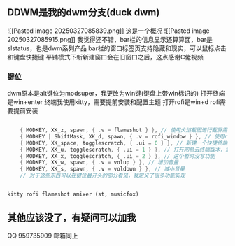 ## DDWM是我的dwm分支(duck dwm)

![[Pasted image 20250327085839.png]]
这是一个概况
![[Pasted image 20250327085915.png]]
我觉得还不错，bar栏的信息显示还算算面，bar是slstatus，也是dwm系列产品
bar栏的窗口标签页支持隐藏和现实，可以鼠标点击和键盘快捷键
平铺模式下新新建窗口会在旧窗口之后，这点感谢C佬视频

### 键位
dwm原本是alt键位为modsuper，我更改为win键(键盘上带win标识的)
打开终端是win+enter 终端我使用kitty，需要提前安装和配置主题
打开rofi是win+d  rofi需要提前安装
```C

	{ MODKEY, XK_z, spawn, { .v = flameshot } }, // 使用火焰截图进行截屏需要提前安装
	{ MODKEY | ShiftMask, XK_d, spawn, { .v = rofi_window } }, // 使用rofi进行跳转应用窗口
	{ MODKEY, XK_space, togglescratch, { .ui = 0 } }, // 新建一个快捷终端窗口，使用的是st终端，需要提前安装
	{ MODKEY, XK_u, togglescratch, { .ui = 1 } }, // 打开网易云终端版本，需要提前安装
	{ MODKEY, XK_x, togglescratch, { .ui = 2 } }, // 这个暂时没写功能
	{ MODKEY, XK_w, spawn, { .v = volup } }, // 增加音量
	{ MODKEY, XK_s, spawn, { .v = voldown } }, // 减小音量
	// 对于这些东西可以在键位最开头的部分看见，我定义了很多功能实现
```

```shell

kitty rofi flameshot amixer (st, musicfox) 

```

## 其他应该没了，有疑问可以加我
QQ 959735909
邮箱同上
